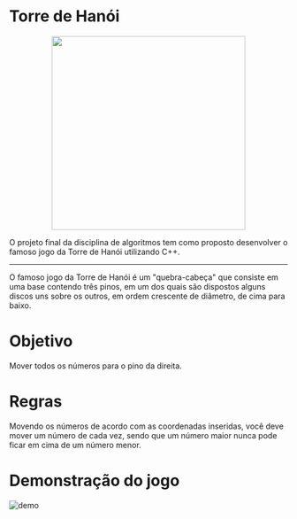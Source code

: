 # Torre de Hanói
<p align="center"><img src="https://github.com/jilcimar/studies/blob/master/algoritmos/projeto/imagens/intro.png" width="350px"></p>



O projeto final da disciplina de algoritmos tem como proposto desenvolver o famoso jogo da Torre de Hanói utilizando C++.

*** 
O famoso jogo da Torre de Hanói é um "quebra-cabeça" que consiste em uma base contendo três pinos, em um dos quais são dispostos alguns discos uns sobre os outros, em ordem crescente de diâmetro, de cima para baixo.

# Objetivo

Mover todos os números para o pino da direita.

# Regras 

Movendo os números de acordo com as coordenadas inseridas, você deve mover um número de cada vez, sendo que um número maior nunca pode ficar em cima de um número menor.

# Demonstração do jogo
![demo](https://github.com/jilcimar/studies/blob/master/algoritmos/projeto/imagens/demo_jogo.gif)
